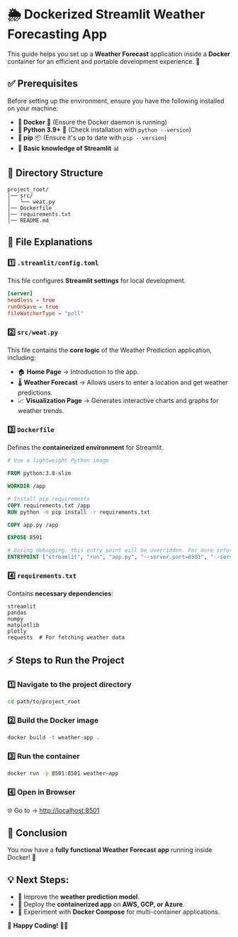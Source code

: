 # 🌦️ Dockerized Streamlit Weather Forecasting App

This guide helps you set up a **Weather Forecast** application inside a **Docker** container for an efficient and portable development experience. 🚀

## ✅ Prerequisites
Before setting up the environment, ensure you have the following installed on your machine:

- **🔹 Docker** 🐳 (Ensure the Docker daemon is running)
- **🔹 Python 3.9+** 🐍 (Check installation with `python --version`)
- **🔹 pip** 📦 (Ensure it's up to date with `pip --version`)
- **🔹 Basic knowledge of Streamlit** 📊

## 📂 Directory Structure
```
project_root/
│── src/
│   └── weat.py
│── Dockerfile
│── requirements.txt
│── README.md
```

## 📜 File Explanations

### 1️⃣ `.streamlit/config.toml`
This file configures **Streamlit settings** for local development.
```toml
[server]
headless = true
runOnSave = true
fileWatcherType = "poll"
```

### 2️⃣ `src/weat.py`
This file contains the **core logic** of the Weather Prediction application, including:

- 🏠 **Home Page** → Introduction to the app.
- 🌡️ **Weather Forecast** → Allows users to enter a location and get weather predictions.
- 📈 **Visualization Page** → Generates interactive charts and graphs for weather trends.

### 3️⃣ `Dockerfile`
Defines the **containerized environment** for Streamlit.
```dockerfile
# Use a lightweight Python image

FROM python:3.8-slim

WORKDIR /app

# Install pip requirements
COPY requirements.txt /app
RUN python -m pip install -r requirements.txt

COPY app.py /app

EXPOSE 8501

# During debugging, this entry point will be overridden. For more information, please refer to https://aka.ms/vscode-docker-python-debug
ENTRYPOINT ["streamlit", "run", "app.py", "--server.port=8501", "--server.address=0.0.0.0"]

```

### 4️⃣ `requirements.txt`
Contains **necessary dependencies**:
```
streamlit
pandas
numpy
matplotlib
plotly
requests  # For fetching weather data
```

## ⚡ Steps to Run the Project

### 1️⃣ **Navigate to the project directory**
```sh
cd path/to/project_root
```

### 2️⃣ **Build the Docker image**
```sh
docker build -t weather-app .
```

### 3️⃣ **Run the container**
```sh
docker run -p 8501:8501 weather-app
```

### 4️⃣ **Open in Browser**
🌐 Go to → [http://localhost:8501](http://localhost:8501)

## 🎯 Conclusion
You now have a **fully functional Weather Forecast app** running inside Docker! 🚀

## 💡 Next Steps:
- 🔹 Improve the **weather prediction model**.
- 🔹 Deploy the **containerized app** on **AWS, GCP, or Azure**.
- 🔹 Experiment with **Docker Compose** for multi-container applications.

🚀 **Happy Coding!** 🐳💙

